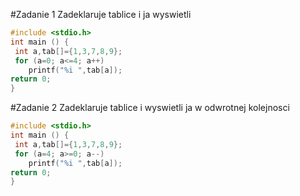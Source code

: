 #Zadanie 1
Zadeklaruje tablice i ja wyswietli

```c
#include <stdio.h>
int main () {
 int a,tab[]={1,3,7,8,9};
 for (a=0; a<=4; a++)
    printf("%i ",tab[a]);
return 0;
} 
```

#Zadanie 2
Zadeklaruje tablice i wyswietli ja w odwrotnej kolejnosci

```c
#include <stdio.h>
int main () {
 int a,tab[]={1,3,7,8,9};
 for (a=4; a>=0; a--)
    printf("%i ",tab[a]);
return 0;
} 
```
